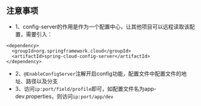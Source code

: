 ## 注意事项
* 1、config-server的作用是作为一个配置中心，让其他项目可以远程读取该配置，需要引入：
```
<dependency>
  <groupId>org.springframework.cloud</groupId>
  <artifactId>spring-cloud-config-server</artifactId>
</dependency>
```
* 2、`@EnableConfigServer`注解开启config功能，配置文件中配置文件的地址、路径以及分支
* 3、访问`ip:port/field/profile`即可，如配置文件名为app-dev.properties，则访问`ip:port/app/dev`
